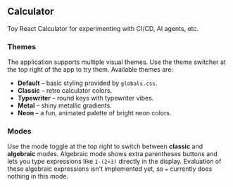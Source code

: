 
## Calculator

Toy React Calculator for experimenting with CI/CD, AI agents, etc.

### Themes

The application supports multiple visual themes. Use the theme switcher at the
top right of the app to try them. Available themes are:

- **Default** – basic styling provided by `globals.css`.
- **Classic** – retro calculator colors.
- **Typewriter** – round keys with typewriter vibes.
- **Metal** – shiny metallic gradients.
- **Neon** – a fun, animated palette of bright neon colors.

### Modes

Use the mode toggle at the top right to switch between **classic** and **algebraic** modes. Algebraic mode shows extra parentheses buttons and lets you type expressions like `1-(2×3)` directly in the display. Evaluation of these algebraic expressions isn't implemented yet, so `=` currently does nothing in this mode.

